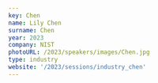 ```yaml
---
key: Chen
name: Lily Chen
surname: Chen 
year: 2023
company: NIST
photoURL: /2023/speakers/images/Chen.jpg
type: industry
website: '/2023/sessions/industry_chen'
---
```

